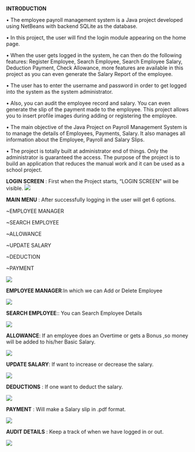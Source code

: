 **INTRODUCTION**

•	The employee payroll management system is a Java project developed using NetBeans with 
  backend SQLite as the database.
  
•	In this project, the user will find the login module appearing on the home page. 

•	When the user gets logged in the system, he can then do the following features: 
  Register Employee, Search Employee, Search Employee Salary, Deduction Payment, 
  Check Allowance, more features are available in this project as you can even 
  generate the Salary Report of the employee.
  
•	The user has to enter the username and password in order to get logged into 
  the system as the system administrator.
  
•	 Also, you can audit the employee record and salary. You can even generate the 
   slip of the payment made to the employee. This project allows you to insert 
   profile images during adding or registering the employee.
   
•	The main objective of the Java Project on Payroll Management System is to manage 
  the details of Employees, Payments, Salary. It also manages all information about
  the Employee, Payroll and Salary Slips. 
  
•	The project is totally built at administrator end of things. Only the administrator
  is guaranteed the access. The purpose of the project is to build an application that 
  reduces the manual work and it can be used as a school project.
  
  
  **LOGIN SCREEN** :
  First when the Project starts, “LOGIN SCREEN” will be visible.
  ![](images/Picture1.png)
  
  **MAIN MENU** : After successfully logging in the user will get 6 options. 
  
  ~EMPLOYEE MANAGER
  
  ~SEARCH EMPLOYEE
  
  ~ALLOWANCE
  
  ~UPDATE SALARY
  
  ~DEDUCTION 
  
  ~PAYMENT
  
  ![](images/Picture2.png)
  
  **EMPLOYEE MANAGER**:In which we can Add or Delete Employee
  
  ![](images/Picture3.png)
  
  **SEARCH EMPLOYEE**:: You can Search Employee Details
  
  ![](images/Picture4.png)
  
  **ALLOWANCE**: If an employee does an Overtime or gets a Bonus ,so money will be added to his/her Basic Salary. 
  
  ![](images/Picture5.png)
  
  **UPDATE SALARY**: If want to increase or decrease the salary.
  
  ![](images/Picture6.png)
  
  **DEDUCTIONS** : If one want to deduct the salary.
  
  ![](images/Picture7.png)
  
  **PAYMENT** : Will make a Salary slip in .pdf format.
  
  ![](images/Picture8.png)
  
  **AUDIT DETAILS** : Keep a track of when we have logged in or out.
  
  ![](images/Picture9.png)
  
  
  
  
